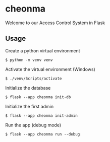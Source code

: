 # cheonma

Welcome to our Access Control System in Flask

## Usage

Create a python virtual environment
```
$ python -m venv venv
```

Activate the virtual environment (Windows)
```
$ ./venv/Scripts/activate
```

Initialize the database
```
$ flask --app cheonma init-db
```

Initialize the first admin
```
$ flask --app cheonma init-admin
```

Run the app (debug mode)
```
$ flask --app cheonma run --debug
```